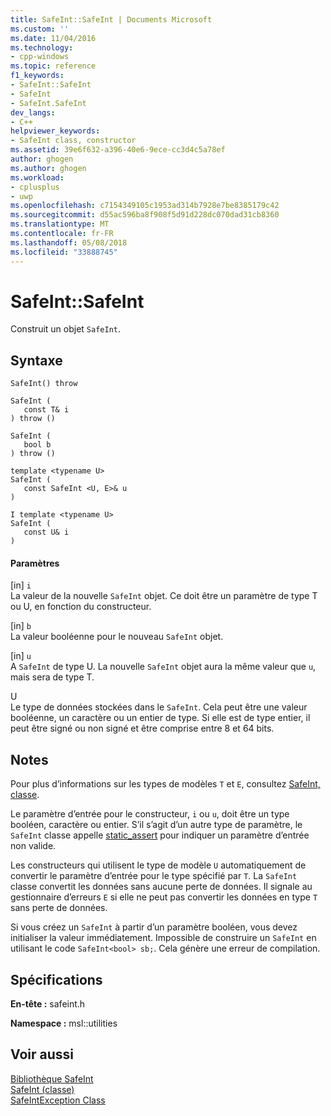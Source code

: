 ```yaml
---
title: SafeInt::SafeInt | Documents Microsoft
ms.custom: ''
ms.date: 11/04/2016
ms.technology:
- cpp-windows
ms.topic: reference
f1_keywords:
- SafeInt::SafeInt
- SafeInt
- SafeInt.SafeInt
dev_langs:
- C++
helpviewer_keywords:
- SafeInt class, constructor
ms.assetid: 39e6f632-a396-40e6-9ece-cc3d4c5a78ef
author: ghogen
ms.author: ghogen
ms.workload:
- cplusplus
- uwp
ms.openlocfilehash: c7154349105c1953ad314b7928e7be8385179c42
ms.sourcegitcommit: d55ac596ba8f908f5d91d228dc070dad31cb8360
ms.translationtype: MT
ms.contentlocale: fr-FR
ms.lasthandoff: 05/08/2018
ms.locfileid: "33888745"
---
```

# <a name="safeintsafeint"></a>SafeInt::SafeInt
Construit un objet `SafeInt`.  
  
## <a name="syntax"></a>Syntaxe  
  
```  
SafeInt() throw  
  
SafeInt (  
   const T& i  
) throw ()  
  
SafeInt (  
   bool b  
) throw ()  
  
template <typename U>  
SafeInt (  
   const SafeInt <U, E>& u  
)  
  
I template <typename U>  
SafeInt (  
   const U& i  
)  
```  
  
#### <a name="parameters"></a>Paramètres  
 [in] `i`  
 La valeur de la nouvelle `SafeInt` objet. Ce doit être un paramètre de type T ou U, en fonction du constructeur.  
  
 [in] `b`  
 La valeur booléenne pour le nouveau `SafeInt` objet.  
  
 [in] `u`  
 A `SafeInt` de type U. La nouvelle `SafeInt` objet aura la même valeur que `u`, mais sera de type T.  
  
 U  
 Le type de données stockées dans le `SafeInt`. Cela peut être une valeur booléenne, un caractère ou un entier de type. Si elle est de type entier, il peut être signé ou non signé et être comprise entre 8 et 64 bits.  
  
## <a name="remarks"></a>Notes  
 Pour plus d’informations sur les types de modèles `T` et `E`, consultez [SafeInt, classe](../windows/safeint-class.md).  
  
 Le paramètre d’entrée pour le constructeur, `i` ou `u`, doit être un type booléen, caractère ou entier. S’il s’agit d’un autre type de paramètre, le `SafeInt` classe appelle [static_assert](../cpp/static-assert.md) pour indiquer un paramètre d’entrée non valide.  
  
 Les constructeurs qui utilisent le type de modèle `U` automatiquement de convertir le paramètre d’entrée pour le type spécifié par `T`. La `SafeInt` classe convertit les données sans aucune perte de données. Il signale au gestionnaire d’erreurs `E` si elle ne peut pas convertir les données en type `T` sans perte de données.  
  
 Si vous créez un `SafeInt` à partir d’un paramètre booléen, vous devez initialiser la valeur immédiatement. Impossible de construire un `SafeInt` en utilisant le code `SafeInt<bool> sb;`. Cela génère une erreur de compilation.  
  
## <a name="requirements"></a>Spécifications  
 **En-tête :** safeint.h  
  
 **Namespace :** msl::utilities  
  
## <a name="see-also"></a>Voir aussi  
 [Bibliothèque SafeInt](../windows/safeint-library.md)   
 [SafeInt (classe)](../windows/safeint-class.md)   
 [SafeIntException Class](../windows/safeintexception-class.md)